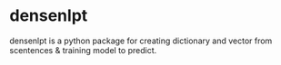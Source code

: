 # densenlpt
densenlpt is a python package for creating dictionary and vector from scentences &amp; training model to predict.

